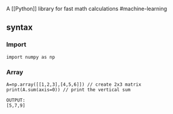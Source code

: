 A [[Python]] library for fast math calculations
#machine-learning
## syntax
### Import
`import numpy as np`
### Array
```
A=np.array([[1,2,3],[4,5,6]]) // create 2x3 matrix
print(A.sum(axis=0)) // print the vertical sum

OUTPUT:
[5,7,9]

```
